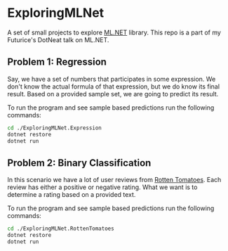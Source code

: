 # ExploringMLNet

A set of small projects to explore [ML.NET](https://dotnet.microsoft.com/apps/machinelearning-ai/ml-dotnet) library. This repo is a part of my Futurice's DotNeat talk on ML.NET.

## Problem 1: Regression

Say, we have a set of numbers that participates in some expression. We don't know the actual formula of that expression, but we do know its final result. Based on a provided sample set, we are going to predict its result.

To run the program and see sample based predictions run the following commands:

```bash
cd ./ExploringMLNet.Expression
dotnet restore
dotnet run
```

## Problem 2: Binary Classification

In this scenario we have a lot of user reviews from [Rotten Tomatoes](https://www.rottentomatoes.com). Each review has either a positive or negative rating. What we want is to determine a rating based on a provided text.

To run the program and see sample based predictions run the following commands:

```bash
cd ./ExploringMLNet.RottenTomatoes
dotnet restore
dotnet run
```
